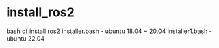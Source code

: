 # install_ros2
bash of install ros2
installer.bash - ubuntu 18.04 ~ 20.04
installer1.bash - ubuntu 22.04
